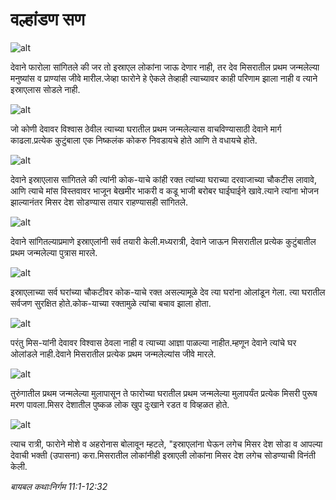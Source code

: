 # वल्हांडण सण

![alt](https://cdn.door43.org/obs/jpg/360px/obs-en-11-01.jpg?direct&)

देवाने फारोला सांगितले की जर तो इस्राएल लोकांना जाऊ देणार नाही, तर देव मिसरातील प्रथम जन्मलेल्या मनुष्यांस व प्राण्यांस जीवे मारील.जेव्हा फारोने हे ऐकले तेव्हाही त्याच्यावर काही परिणाम झाला नाही व त्याने इस्राएलास सोडले नाही.

![alt](https://cdn.door43.org/obs/jpg/360px/obs-en-11-02.jpg?direct&)

जो कोणी देवावर विश्वास ठेवील त्याच्या घरातील प्रथम जन्मलेल्यास वाचविण्यासाठी देवाने मार्ग काढला.प्रत्येक कुटुंबाला एक निष्कलंक कोकरु निवडायचे होते आणि ते वधायचे होते.

![alt](https://cdn.door43.org/obs/jpg/360px/obs-en-11-03.jpg?direct&)

देवाने इस्राएलास सांगितले की त्यांनी कोक-याचे कांही रक्त त्यांच्या घराच्या दरवाजाच्या चौकटीस लावावे, आणि त्याचे मांस विस्तवावर भाजून बेखमीर भाकरी व कडू भाजी बरोबर घाईघाईने खावे.त्याने त्यांना भोजन झाल्यानंतर मिसर देश सोडण्यास तयार राहण्यासही सांगितले.

![alt](https://cdn.door43.org/obs/jpg/360px/obs-en-11-04.jpg?direct&)

देवाने सांगितल्याप्रमाणे इस्राएलांनी सर्व तयारी केली.मध्यरात्री, देवाने जाऊन मिसरातील प्रत्येक कुटुंबातील प्रथम जन्मलेल्या पुत्रास मारले.

![alt](https://cdn.door43.org/obs/jpg/360px/obs-en-11-05.jpg?direct&)

इस्राएलाच्या सर्व घरांच्या चौकटीवर कोक-याचे रक्त असल्यामूळे देव त्या घरांना ओलांडून गेला. त्या घरातील सर्वजण सुरक्षित होते.कोक-याच्या रक्तामुळे त्यांचा बचाव झाला होता.

![alt](https://cdn.door43.org/obs/jpg/360px/obs-en-11-06.jpg?direct&)

परंतु मिस-यांनी देवावर विश्वास ठेवला नाही व त्याच्या आज्ञा पाळल्या नाहीत.म्हणून देवाने त्यांचे घर ओलांडले नाही.देवाने मिसरातील प्रत्येक प्रथम जन्मलेल्यांस जीवे मारले.

![alt](https://cdn.door43.org/obs/jpg/360px/obs-en-11-07.jpg?direct&)

तुरुंगातील प्रथम जन्मलेल्या मुलापासून ते फारोच्या घरातील प्रथम जन्मलेल्या मुलापर्यंत प्रत्येक मिसरी पुरूष मरण पावला.मिसर देशातील पुष्कळ लोक खुप दुःखाने रडत व विव्हळत होते. 

![alt](https://cdn.door43.org/obs/jpg/360px/obs-en-11-08.jpg?direct&)

त्याच रात्री, फारोने मोशे व अहरोनास बोलावून म्हटले, "इस्राएलांना घेऊन लगेच मिसर देश सोडा व आपल्या देवाची भक्ती (उपासना) करा.मिसरातील लोकांनीही इस्राएली लोकांना मिसर देश लगेच सोडण्याची विनंती केली.

_बायबल कथाःनिर्गम 11:1-12:32_